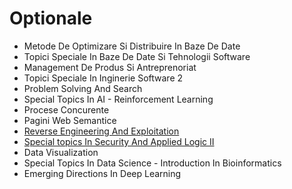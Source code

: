 # Optionale

- Metode De Optimizare Si Distribuire In Baze De Date
- Topici Speciale In Baze De Date Si Tehnologii Software
- Management De Produs Si Antreprenoriat
- Topici Speciale In Inginerie Software 2
- Problem Solving And Search
- Special Topics In AI - Reinforcement Learning
- Procese Concurente
- Pagini Web Semantice
- [Reverse Engineering And Exploitation](https://github.com/FMI-Materials/FMI-Master-SAL-Materials/tree/main/Year%20II/Semester%20II/Reverse%20Engineering)
- [Special topics In Security And Applied Logic II](https://github.com/FMI-Materials/FMI-Master-SAL-Materials/tree/main/Year%20II/Semester%20II/Special%20Topics%20in%20Security%20%26%20Applied%20Logic%20II)
- Data Visualization
- Special Topics In Data Science - Introduction In Bioinformatics
- Emerging Directions In Deep Learning
